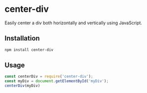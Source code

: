 # center-div

Easily center a div both horizontally and vertically using JavaScript.

## Installation

```bash
npm install center-div
``````

## Usage

```ts
const centerDiv = require('center-div');
const myDiv = document.getElementById('myDiv');
centerDiv(myDiv)
```
